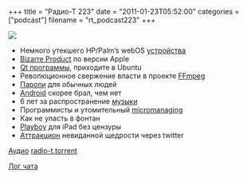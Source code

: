 +++
title = "Радио-Т 223"
date = "2011-01-23T05:52:00"
categories = ["podcast"]
filename = "rt_podcast223"
+++

![](https://radio-t.com/images/radio-t/rt223.jpg)

- Немного утекшего HP/Palm’s webOS [устройства](http://www.engadget.com/2011/01/18/exclusive-hp-palms-webos-tablets-pictures-plans-and-mor/)
- [Bizarre Product](http://mashable.com/2011/01/18/15-million-ipads/) по версии Apple
- [Qt программы](http://www.markshuttleworth.com/archives/568), приходите в Ubuntu
- Революционное свержение власти в проекте [FFmpeg](http://www.opennet.ru/opennews/art.shtml?num=29316)
- [Пароли](http://www.readwriteweb.com/enterprise/2011/01/why-using-2-or-3-simple-words.php) для обычных людей
- [Android](http://www.engadget.com/2011/01/21/android-source-code-java-and-copyright-infringement-whats-go/) скорее брал, чем нет
- 6 лет за распространение [музыки](http://habrahabr.ru/blogs/social_networks/112158/)
- Программисты и утомительный [micromanaging](http://www.thoughtclusters.com/2011/01/programmers-and-micromanaging/)
- Как не упасть в фонтан
- [Playboy](http://www.bgr.com/2011/01/19/hugh-hefner-playboy-coming-to-ipad-in-march-uncensored/) для iPad без цензуры
- [Аттракцион](http://mashable.com/2011/01/18/edge-soirritating/) невиданной щедрости через twitter

[Аудио](http://archive.rucast.net/radio-t/media/rt_podcast223.mp3)
[radio-t.torrent](http://www.radio-t.com/torrents/rt_podcast223.mp3.torrent)

[Лог чата](http://chat.radio-t.com/logs/radio-t-223.html)
<audio src="http://archive.rucast.net/radio-t/media/rt_podcast223.mp3" preload="none"></audio>